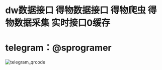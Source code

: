 
# dw数据接口 得物数据接口 得物爬虫 得物数据采集 实时接口0缓存

# telegram：@sprogramer

![telegram_qrcode](https://user-images.githubusercontent.com/124868171/235883419-99f0f97d-b6c4-47c7-83c2-ec20501eebee.png)
